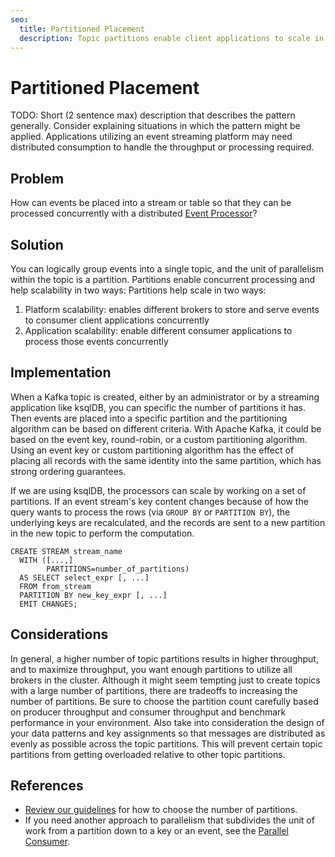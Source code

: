 ```yaml
---
seo:
  title: Partitioned Placement
  description: Topic partitions enable client applications to scale in an event streaming platform.  Events can be written to different partitions, based on key or custom partitioner, or just round-robin across all partitions to distribute evenly.
---
```


# Partitioned Placement
TODO: Short (2 sentence max) description that describes the pattern generally. Consider explaining situations in which the pattern might be applied.
Applications utilizing an event streaming platform may need distributed consumption to handle the throughput or processing required.

## Problem
How can events be placed into a stream or table so that they can be processed concurrently with a distributed [Event Processor](../event-processing/event-processor.md)?

## Solution
You can logically group events into a single topic, and the unit of parallelism within the topic is a partition.
Partitions enable concurrent processing and help scalability in two ways:
Partitions help scale in two ways:

1. Platform scalability: enables different brokers to store and serve events to consumer client applications concurrently
2. Application scalability: enable different consumer applications to process those events concurrently

## Implementation
When a Kafka topic is created, either by an administrator or by a streaming application like ksqlDB, you can specific the number of partitions it has.
Then events are placed into a specific partition and the partitioning algorithm can be based on different criteria.
With Apache Kafka, it could be based on the event key, round-robin, or a custom partitioning algorithm.
Using an event key or custom partitioning algorithm has the effect of placing all records with the same identity into the same partition, which has strong ordering guarantees.

If we are using ksqlDB, the processors can scale by working on a set of partitions.
If an event stream's key content changes because of how the query wants to process the rows (via `GROUP BY` or `PARTITION BY`), the underlying keys are recalculated, and the records are sent to a new partition in the new topic to perform the computation.

```
CREATE STREAM stream_name
  WITH ([...,]
        PARTITIONS=number_of_partitions)
  AS SELECT select_expr [, ...]
  FROM from_stream
  PARTITION BY new_key_expr [, ...]
  EMIT CHANGES;
```

## Considerations
In general, a higher number of topic partitions results in higher throughput, and to maximize throughput, you want enough partitions to utilize all brokers in the cluster.
Although it might seem tempting just to create topics with a large number of partitions, there are tradeoffs to increasing the number of partitions.
Be sure to choose the partition count carefully based on producer throughput and consumer throughput and benchmark performance in your environment.
Also take into consideration the design of your data patterns and key assignments so that messages are distributed as evenly as possible across the topic partitions.
This will prevent certain topic partitions from getting overloaded relative to other topic partitions.

## References
* [Review our guidelines](https://www.confluent.io/blog/how-choose-number-topics-partitions-kafka-cluster) for how to choose the number of partitions.
* If you need another approach to parallelism that subdivides the unit of work from a partition down to a key or an event, see the [Parallel Consumer](https://github.com/confluentinc/parallel-consumer).
